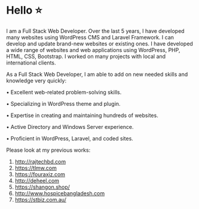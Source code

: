 # Hello :star:

I am a Full Stack Web Developer. Over the last 5 years, I have developed many websites using WordPress CMS and Laravel Framework. I can develop and update brand-new websites or existing ones. I have developed a wide range of websites and web applications using WordPress, PHP, HTML, CSS, Bootstrap. I worked on many projects with local and international clients.

As a Full Stack Web Developer, I am able to add on new needed skills and knowledge very quickly:

• Excellent web-related problem-solving skills.

• Specializing in WordPress theme and plugin.

• Expertise in creating and maintaining hundreds of websites.

• Active Directory and Windows Server experience.

• Proficient in WordPress, Laravel, and coded sites.

Please look at my previous works:
1. http://rajtechbd.com
2. https://tlmw.com
3. https://fouraxiz.com
4. http://deheel.com
5. https://shangon.shop/
6. http://www.hospicebangladesh.com
7. https://stbiz.com.au/
